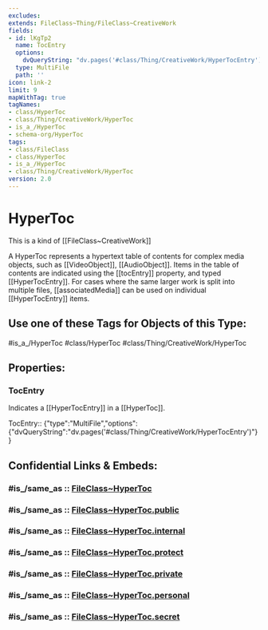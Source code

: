 ```yaml
---
excludes: 
extends: FileClass~Thing/FileClass~CreativeWork
fields:
- id: lKgTp2
  name: TocEntry
  options:
    dvQueryString: "dv.pages('#class/Thing/CreativeWork/HyperTocEntry')"
  type: MultiFile
  path: ''
icon: link-2
limit: 9
mapWithTag: true
tagNames:
- class/HyperToc
- class/Thing/CreativeWork/HyperToc
- is_a_/HyperToc
- schema-org/HyperToc
tags:
- class/FileClass
- class/HyperToc
- is_a_/HyperToc
- class/Thing/CreativeWork/HyperToc
version: 2.0
---
```


# HyperToc
This is a kind of [[FileClass~CreativeWork]]

A HyperToc represents a hypertext table of contents for complex media objects, such as [[VideoObject]], [[AudioObject]]. Items in the table of contents are indicated using the [[tocEntry]] property, and typed [[HyperTocEntry]]. For cases where the same larger work is split into multiple files, [[associatedMedia]] can be used on individual [[HyperTocEntry]] items.


## Use one of these Tags for Objects of this Type:

#is_a_/HyperToc
#class/HyperToc
#class/Thing/CreativeWork/HyperToc

## Properties:

### TocEntry
Indicates a [[HyperTocEntry]] in a [[HyperToc]].

TocEntry:: {"type":"MultiFile","options":{"dvQueryString":"dv.pages('#class/Thing/CreativeWork/HyperTocEntry')"}}


## Confidential Links & Embeds: 

### #is_/same_as :: [FileClass~HyperToc](/_Standards/fileClass/FileClass~Thing/FileClass~CreativeWork/FileClass~HyperToc.md) 

### #is_/same_as :: [FileClass~HyperToc.public](/_public/fileClass/FileClass~Thing/FileClass~CreativeWork/FileClass~HyperToc.public.md) 

### #is_/same_as :: [FileClass~HyperToc.internal](/_internal/fileClass/FileClass~Thing/FileClass~CreativeWork/FileClass~HyperToc.internal.md) 

### #is_/same_as :: [FileClass~HyperToc.protect](/_protect/fileClass/FileClass~Thing/FileClass~CreativeWork/FileClass~HyperToc.protect.md) 

### #is_/same_as :: [FileClass~HyperToc.private](/_private/fileClass/FileClass~Thing/FileClass~CreativeWork/FileClass~HyperToc.private.md) 

### #is_/same_as :: [FileClass~HyperToc.personal](/_personal/fileClass/FileClass~Thing/FileClass~CreativeWork/FileClass~HyperToc.personal.md) 

### #is_/same_as :: [FileClass~HyperToc.secret](/_secret/fileClass/FileClass~Thing/FileClass~CreativeWork/FileClass~HyperToc.secret.md)

